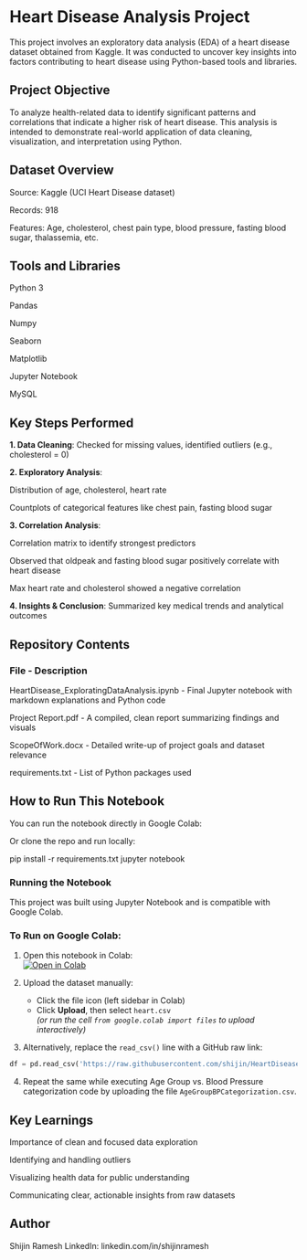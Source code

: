 # Heart Disease Analysis Project

This project involves an exploratory data analysis (EDA) of a heart disease dataset obtained from Kaggle. It was conducted to uncover key insights into factors contributing to heart disease using Python-based tools and libraries.

## Project Objective

To analyze health-related data to identify significant patterns and correlations that indicate a higher risk of heart disease. This analysis is intended to demonstrate real-world application of data cleaning, visualization, and interpretation using Python.

## Dataset Overview

Source: Kaggle (UCI Heart Disease dataset)

Records: 918

Features: Age, cholesterol, chest pain type, blood pressure, fasting blood sugar, thalassemia, etc.

## Tools and Libraries

Python 3

Pandas

Numpy

Seaborn

Matplotlib

Jupyter Notebook

MySQL

## Key Steps Performed

**1. Data Cleaning**: Checked for missing values, identified outliers (e.g., cholesterol = 0)

**2. Exploratory Analysis**:

Distribution of age, cholesterol, heart rate

Countplots of categorical features like chest pain, fasting blood sugar

**3. Correlation Analysis**:

Correlation matrix to identify strongest predictors

Observed that oldpeak and fasting blood sugar positively correlate with heart disease

Max heart rate and cholesterol showed a negative correlation

**4. Insights & Conclusion**: Summarized key medical trends and analytical outcomes

## Repository Contents

### File - Description

HeartDisease_ExploratingDataAnalysis.ipynb - Final Jupyter notebook with markdown explanations and Python code

Project Report.pdf - A compiled, clean report summarizing findings and visuals

ScopeOfWork.docx - Detailed write-up of project goals and dataset relevance

requirements.txt - List of Python packages used

## How to Run This Notebook

You can run the notebook directly in Google Colab:

Or clone the repo and run locally:

pip install -r requirements.txt
jupyter notebook

### Running the Notebook

This project was built using Jupyter Notebook and is compatible with Google Colab.

### To Run on Google Colab:
1. Open this notebook in Colab:  
   [![Open in Colab](https://colab.research.google.com/assets/colab-badge.svg)](https://colab.research.google.com/github/shijin/HeartDiseaseDataAnalysis-Python_SQL/blob/main/HeartDisease_ExploratoryDataAnalysis.ipynb)

2. Upload the dataset manually:  
   - Click the file icon (left sidebar in Colab)
   - Click **Upload**, then select `heart.csv`  
   *(or run the cell `from google.colab import files` to upload interactively)*

3. Alternatively, replace the `read_csv()` line with a GitHub raw link:
```python
df = pd.read_csv('https://raw.githubusercontent.com/shijin/HeartDiseaseDataAnalysis-Python_SQL/main/heart.csv')
```
4. Repeat the same while executing Age Group vs. Blood Pressure categorization code by uploading the file `AgeGroupBPCategorization.csv`.

## Key Learnings

Importance of clean and focused data exploration

Identifying and handling outliers

Visualizing health data for public understanding

Communicating clear, actionable insights from raw datasets

## Author

Shijin Ramesh
LinkedIn: linkedin.com/in/shijinramesh
